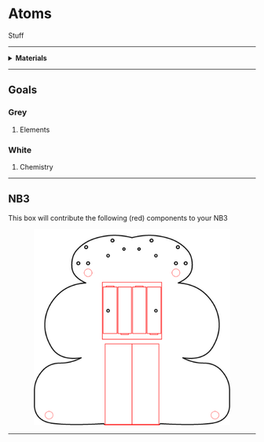 # Atoms

Stuff

----

<details><summary><b>Materials</b></summary><p>

Contents|Description| # |Data|Link|
:-------|:----------|:-:|:--:|:--:|
Periodic Table|Periodic Table business card|1|[-D-](card)|-

</p></details>

----

## Goals

### Grey

1. Elements


### White

1. Chemistry

----

## NB3

This box will contribute the following (red) components to your NB3

<p align="center">
<img src="_data/images/NB3_atoms.png" alt="NB3 stage" width="400" height="400">
<p>

----
